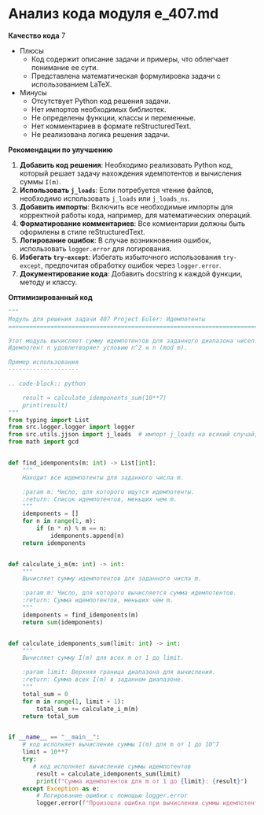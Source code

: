 # Анализ кода модуля e_407.md

**Качество кода**
7
- Плюсы
    - Код содержит описание задачи и примеры, что облегчает понимание ее сути.
    - Представлена математическая формулировка задачи с использованием LaTeX.
- Минусы
    - Отсутствует Python код решения задачи.
    - Нет импортов необходимых библиотек.
    - Не определены функции, классы и переменные.
    - Нет комментариев в формате reStructuredText.
    - Не реализована логика решения задачи.

**Рекомендации по улучшению**

1.  **Добавить код решения**: Необходимо реализовать Python код, который решает задачу нахождения идемпотентов и вычисления суммы `I(m)`.
2.  **Использовать `j_loads`**: Если потребуется чтение файлов, необходимо использовать `j_loads` или `j_loads_ns`.
3.  **Добавить импорты**: Включить все необходимые импорты для корректной работы кода, например, для математических операций.
4.  **Форматирование комментариев**: Все комментарии должны быть оформлены в стиле reStructuredText.
5.  **Логирование ошибок**: В случае возникновения ошибок, использовать `logger.error` для логирования.
6.  **Избегать `try-except`**: Избегать избыточного использования `try-except`, предпочитая обработку ошибок через `logger.error`.
7.  **Документирование кода**:  Добавить docstring к каждой функции, методу и классу.

**Оптимизированный код**

```python
"""
Модуль для решения задачи 407 Project Euler: Идемпотенты
=========================================================================================

Этот модуль вычисляет сумму идемпотентов для заданного диапазона чисел.
Идемпотент n удовлетворяет условию n^2 ≡ n (mod m).

Пример использования
--------------------

.. code-block:: python

    result = calculate_idemponents_sum(10**7)
    print(result)
"""
from typing import List
from src.logger.logger import logger
from src.utils.jjson import j_loads  # импорт j_loads на всякий случай, если понадобится чтение файлов
from math import gcd


def find_idemponents(m: int) -> List[int]:
    """
    Находит все идемпотенты для заданного числа m.

    :param m: Число, для которого ищутся идемпотенты.
    :return: Список идемпотентов, меньших чем m.
    """
    idemponents = []
    for n in range(1, m):
        if (n * n) % m == n:
            idemponents.append(n)
    return idemponents


def calculate_i_m(m: int) -> int:
    """
    Вычисляет сумму идемпотентов для заданного числа m.

    :param m: Число, для которого вычисляется сумма идемпотентов.
    :return: Сумма идемпотентов, меньших чем m.
    """
    idemponents = find_idemponents(m)
    return sum(idemponents)


def calculate_idemponents_sum(limit: int) -> int:
    """
    Вычисляет сумму I(m) для всех m от 1 до limit.

    :param limit: Верхняя граница диапазона для вычисления.
    :return: Сумма всех I(m) в заданном диапазоне.
    """
    total_sum = 0
    for m in range(1, limit + 1):
        total_sum += calculate_i_m(m)
    return total_sum


if __name__ == "__main__":
    # код исполняет вычисление суммы I(m) для m от 1 до 10^7
    limit = 10**7
    try:
       # код исполняет вычисление суммы идемпотентов
        result = calculate_idemponents_sum(limit)
        print(f"Сумма идемпотентов для m от 1 до {limit}: {result}")
    except Exception as e:
        # Логирование ошибки с помощью logger.error
        logger.error(f"Произошла ошибка при вычислении суммы идемпотентов: {e}")
```